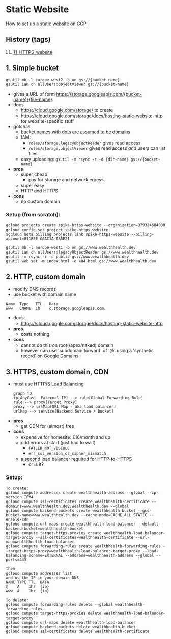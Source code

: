 # Static Website
How to set up a static website on GCP.

## History (tags)
11. [11_HTTPS_website](https://github.com/numical/whispers/tree/11_HTTPS_website)


## 1. Simple bucket
```shell
gsutil mb -l europe-west2 -b on gs://{bucket-name}
gsutil iam ch allUsers:objectViewer gs://{bucket-name}
```
* gives a URL of form https://storage.googleapis.com/{bucket-name}/{file-name}
* docs
  * https://cloud.google.com/storage/ to create
  * https://cloud.google.com/storage/docs/hosting-static-website-http for website-specific stuff  
* gotchas
  * [bucket names with dots are assumed to be domains](https://cloud.google.com/storage/docs/domain-name-verification)
  * IAM:
    * `roles/storage.legacyObjectReader` gives read access
    * `roles/storage.objectViewer` gives read access _and_ users can list files
  * easy uploading: `gsutil -m rsync -r -d {dir-name} gs://{bucket-name}`  
* **pros**
  * super cheap
    * pay for storage and network egress
  * super easy
  * HTTP and HTTPS  
* **cons**
  * no custom domain  
  
### Setup (from scratch):
```
gcloud projects create spike-https-website --organization=379324684039
gcloud config set project spike-https-website
$gcloud beta billing projects link spike-https-website --billing-account=0118EE-C0AC1A-AB5E21

gsutil mb -l europe-west1 -b on gs://www.wealthhealth.dev
gsutil iam ch allUsers:legacyObjectReader gs://www.wealthhealth.dev
gsutil -m rsync -r -d public gs://www.wealthhealth.dev
gsutil web set -m index.html -e 404.html gs://www.wealthhealth.dev
```

## 2. HTTP, custom domain
* modify DNS records
* use bucket with domain name
```
Name  Type   TTL   Data
www   CNAME  1h    c.storage.googleapis.com.
```
* docs:
  * https://cloud.google.com/storage/docs/hosting-static-website-http
* **pros**
  * costs nothing
* **cons**
  * cannot do this on root(/apex/naked) domain
  * however can use 'subdomain forward' of '@' using a 'synthetic record' on Google Domains
    

## 3. HTTPS, custom domain, CDN
* must use [HTTP/S Load Balancing](ht...tps://cloud.google.com/load-balancing/docs/https)
  ```mermaid
  graph TD
  ip[AnyCast  External IP] --> rule[Global Forwarding Rule]
  rule --> proxy[Target Proxy]
  proxy --> urlMap[URL Map - aka load balancer]
  urlMap --> service[Backend Service / Bucket]
  ```
* **pros**
  * get CDN for (almost) free
* **cons**
  * expensive for homesite: £16/month and up
  * odd errors at start (just had to wait)
    * `FAILED_NOT_VISIBLE`
    * `err_ssl_version_or_cipher_mismatch`
  * a [second](https://cloud.google.com/load-balancing/docs/https/setting-up-http-https-redirect#setting_up_the_http_load_balancer) load balancer required for HTTP-to-HTTPS
    * or is it?

### Setup:
```
To create:
gcloud compute addresses create wealthhealth-address --global --ip-version IPV4
gcloud compute ssl-certificates create wealthhealth-certificate --domains=www.wealthhealth.dev,wealthhealth.dev --global
gcloud compute backend-buckets create wealthhealth-bucket --gcs-bucket-name=www.wealthhealth.dev --cache-mode=CACHE_ALL_STATIC --enable-cdn
gcloud compute url-maps create wealthhealth-load-balancer --default-backend-bucket=wealthhealth-bucket
gcloud compute target-https-proxies create wealthhealth-load-balancer-target-proxy --ssl-certificates=wealthhealth-certificate --url-map=wealthhealth-load-balancer
gcloud compute forwarding-rules create wealthhealth-forwarding-rules --target-https-proxy=wealthhealth-load-balancer-target-proxy --load-balancing-scheme=EXTERNAL --address=wealthhealth-address --global --ports=443

then
gcloud compute addresses list
and us the IP in your domain DNS
NAME TYPE TTL  DATA
@    A    1hr  {ip}
www  A    1hr  {ip}

To delete:
gcloud compute forwarding-rules delete --global wealthhealth-forwarding-rules
gcloud compute target-https-proxies delete wealthhealth-load-balancer-target-proxy
gcloud compute url-maps delete wealthhealth-load-balancer
gcloud compute backend-buckets delete wealthhealth-bucket
gcloud compute ssl-certificates delete wealthhealth-certificate
```